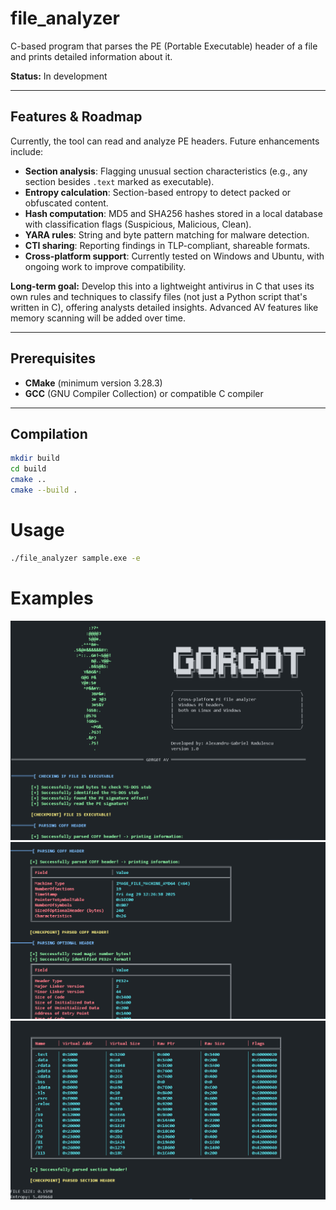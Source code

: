 # file_analyzer

C-based program that parses the PE (Portable Executable) header of a file and prints detailed information about it.  

**Status:** In development  

---

## Features & Roadmap

Currently, the tool can read and analyze PE headers. Future enhancements include:  

- **Section analysis**: Flagging unusual section characteristics (e.g., any section besides `.text` marked as executable).  
- **Entropy calculation**: Section-based entropy to detect packed or obfuscated content.  
- **Hash computation**: MD5 and SHA256 hashes stored in a local database with classification flags (Suspicious, Malicious, Clean).  
- **YARA rules**: String and byte pattern matching for malware detection.  
- **CTI sharing**: Reporting findings in TLP-compliant, shareable formats.  
- **Cross-platform support**: Currently tested on Windows and Ubuntu, with ongoing work to improve compatibility.  

**Long-term goal:** Develop this into a lightweight antivirus in C that uses its own rules and techniques to classify files (not just a Python script that's written in C), offering analysts detailed insights. Advanced AV features like memory scanning will be added over time.  

---

## Prerequisites

- **CMake** (minimum version 3.28.3)  
- **GCC** (GNU Compiler Collection) or compatible C compiler  

---

## Compilation

```bash
mkdir build
cd build
cmake ..
cmake --build .
```

# Usage
```bash
./file_analyzer sample.exe -e
```

# Examples

![Screenshot](images/image.png)
![Screenshot](images/image-1.png)
![Screenshot](images/image-2.png)